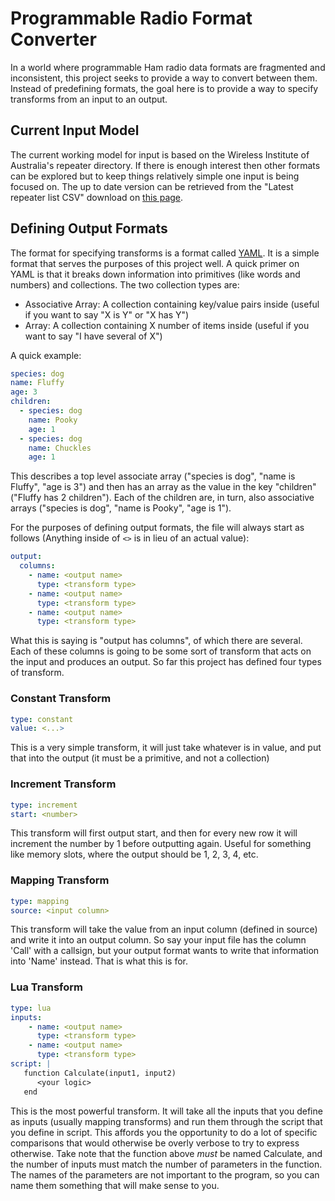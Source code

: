 # Programmable Radio Format Converter

In a world where programmable Ham radio data formats are fragmented and inconsistent, this project seeks to provide a way to convert between them.  Instead of predefining formats, the goal here is to provide a way to specify transforms from an input to an output.

## Current Input Model

The current working model for input is based on the Wireless Institute of Australia's repeater directory.  If there is enough interest then other formats can be explored but to keep things relatively simple one input is being focused on.  The up to date version can be retrieved from the "Latest repeater list CSV" download on [this page](https://www.wia.org.au/members/repeaters/data/).

## Defining Output Formats

The format for specifying transforms is a format called [YAML](https://yaml.org/).  It is a simple format that serves the purposes of this project well.  A quick primer on YAML is that it breaks down information into primitives (like words and numbers) and collections.  The two collection types are:

- Associative Array: A collection containing key/value pairs inside (useful if you want to say "X is Y" or "X has Y")
- Array: A collection containing X number of items inside (useful if you want to say "I have several of X")

A quick example:

```yaml
species: dog
name: Fluffy
age: 3
children: 
  - species: dog
    name: Pooky
    age: 1
  - species: dog
    name: Chuckles
    age: 1
```

This describes a top level associate array ("species is dog", "name is Fluffy", "age is 3") and then has an array as the value in the key "children" ("Fluffy has 2 children").  Each of the children are, in turn, also associative arrays ("species is dog", "name is Pooky", "age is 1").

For the purposes of defining output formats, the file will always start as follows (Anything inside of `<>` is in lieu of an actual value):

```yaml
output: 
  columns:
    - name: <output name>
      type: <transform type>
    - name: <output name>
      type: <transform type>
    - name: <output name>
      type: <transform type>
```

What this is saying is "output has columns", of which there are several.  Each of these columns is going to be some sort of transform that acts on the input and produces an output.  So far this project has defined four types of transform.

### Constant Transform

```yaml
type: constant
value: <...>
```

This is a very simple transform, it will just take whatever is in value, and put that into the output (it must be a primitive, and not a collection)

### Increment Transform

```yaml
type: increment
start: <number>
```

This transform will first output start, and then for every new row it will increment the number by 1 before outputting again.  Useful for something like memory slots, where the output should be 1, 2, 3, 4, etc.

### Mapping Transform

```yaml
type: mapping
source: <input column>
```

This transform will take the value from an input column (defined in source) and write it into an output column.  So say your input file has the column 'Call' with a callsign, but your output format wants to write that information into 'Name' instead.  That is what this is for.  

### Lua Transform

```yaml
type: lua
inputs: 
    - name: <output name>
      type: <transform type>
    - name: <output name>
      type: <transform type>
script: |
   function Calculate(input1, input2)
      <your logic>
   end
```

This is the most powerful transform.  It will take all the inputs that you define as inputs (usually mapping transforms) and run them through the script that you define in script.  This affords you the opportunity to do a lot of specific comparisons that would otherwise be overly verbose to try to express otherwise.  Take note that the function above _must_ be named Calculate, and the number of inputs must match the number of parameters in the function.  The names of the parameters are not important to the program, so you can name them something that will make sense to you.